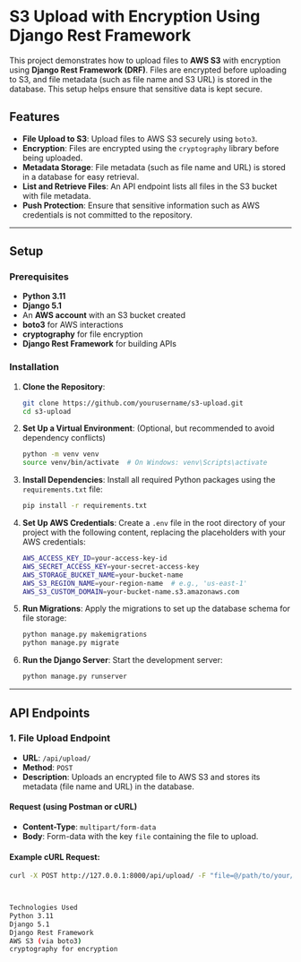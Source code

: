 # S3 Upload with Encryption Using Django Rest Framework

This project demonstrates how to upload files to **AWS S3** with encryption using **Django Rest Framework (DRF)**. Files are encrypted before uploading to S3, and file metadata (such as file name and S3 URL) is stored in the database. This setup helps ensure that sensitive data is kept secure.

## Features

- **File Upload to S3**: Upload files to AWS S3 securely using `boto3`.
- **Encryption**: Files are encrypted using the `cryptography` library before being uploaded.
- **Metadata Storage**: File metadata (such as file name and URL) is stored in a database for easy retrieval.
- **List and Retrieve Files**: An API endpoint lists all files in the S3 bucket with file metadata.
- **Push Protection**: Ensure that sensitive information such as AWS credentials is not committed to the repository.

---

## Setup

### Prerequisites

- **Python 3.11**
- **Django 5.1**
- An **AWS account** with an S3 bucket created
- **boto3** for AWS interactions
- **cryptography** for file encryption
- **Django Rest Framework** for building APIs

### Installation

1. **Clone the Repository**:
    ```bash
    git clone https://github.com/yourusername/s3-upload.git
    cd s3-upload
    ```

2. **Set Up a Virtual Environment**:
    (Optional, but recommended to avoid dependency conflicts)
    ```bash
    python -m venv venv
    source venv/bin/activate  # On Windows: venv\Scripts\activate
    ```

3. **Install Dependencies**:
    Install all required Python packages using the `requirements.txt` file:
    ```bash
    pip install -r requirements.txt
    ```

4. **Set Up AWS Credentials**:
    Create a `.env` file in the root directory of your project with the following content, replacing the placeholders with your AWS credentials:
    ```bash
    AWS_ACCESS_KEY_ID=your-access-key-id
    AWS_SECRET_ACCESS_KEY=your-secret-access-key
    AWS_STORAGE_BUCKET_NAME=your-bucket-name
    AWS_S3_REGION_NAME=your-region-name  # e.g., 'us-east-1'
    AWS_S3_CUSTOM_DOMAIN=your-bucket-name.s3.amazonaws.com
    ```

5. **Run Migrations**:
    Apply the migrations to set up the database schema for file storage:
    ```bash
    python manage.py makemigrations
    python manage.py migrate
    ```

6. **Run the Django Server**:
    Start the development server:
    ```bash
    python manage.py runserver
    ```

---

## API Endpoints

### 1. **File Upload Endpoint**

- **URL**: `/api/upload/`
- **Method**: `POST`
- **Description**: Uploads an encrypted file to AWS S3 and stores its metadata (file name and URL) in the database.

#### Request (using Postman or cURL)
- **Content-Type**: `multipart/form-data`
- **Body**: Form-data with the key `file` containing the file to upload.

#### Example cURL Request:
```bash
curl -X POST http://127.0.0.1:8000/api/upload/ -F "file=@/path/to/your/file"



Technologies Used
Python 3.11
Django 5.1
Django Rest Framework
AWS S3 (via boto3)
cryptography for encryption
